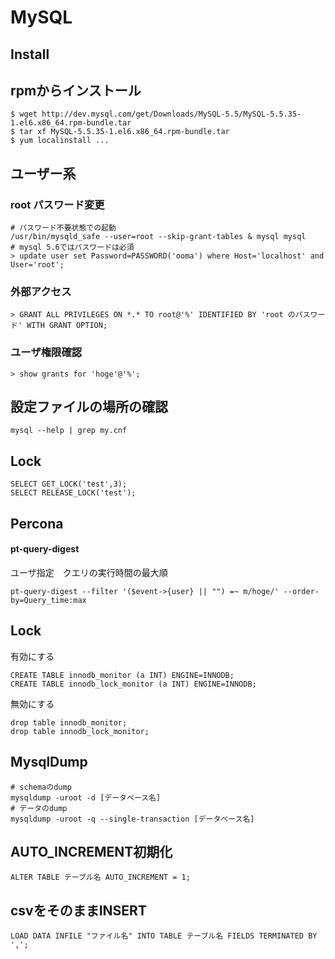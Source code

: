 # MySQL


## Install

## rpmからインストール

```
$ wget http://dev.mysql.com/get/Downloads/MySQL-5.5/MySQL-5.5.35-1.el6.x86_64.rpm-bundle.tar
$ tar xf MySQL-5.5.35-1.el6.x86_64.rpm-bundle.tar
$ yum localinstall ...
```

## ユーザー系
### root パスワード変更

```
# パスワード不要状態での起動
/usr/bin/mysqld_safe --user=root --skip-grant-tables & mysql mysql
# mysql 5.6ではパスワードは必須
> update user set Password=PASSWORD('ooma') where Host='localhost' and User='root';
```

### 外部アクセス

```
> GRANT ALL PRIVILEGES ON *.* TO root@'%' IDENTIFIED BY 'root のパスワード' WITH GRANT OPTION;
```

### ユーザ権限確認

```
> show grants for 'hoge'@'%';
```

## 設定ファイルの場所の確認

```
mysql --help | grep my.cnf
```

## Lock

```
SELECT GET_LOCK('test',3);
SELECT RELEASE_LOCK('test');
```

## Percona

#### pt-query-digest

ユーザ指定　クエリの実行時間の最大順

```
pt-query-digest --filter '($event->{user} || "") =~ m/hoge/' --order-by=Query_time:max
```

## Lock

有効にする

```
CREATE TABLE innodb_monitor (a INT) ENGINE=INNODB;
CREATE TABLE innodb_lock_monitor (a INT) ENGINE=INNODB;
```

無効にする

```
drop table innodb_monitor;
drop table innodb_lock_monitor;
```

## MysqlDump

```
# schemaのdump
mysqldump -uroot -d [データベース名]
# データのdump
mysqldump -uroot -q --single-transaction [データベース名]
```

## AUTO_INCREMENT初期化 

```
ALTER TABLE テーブル名 AUTO_INCREMENT = 1;
```

## csvをそのままINSERT

```
LOAD DATA INFILE "ファイル名" INTO TABLE テーブル名 FIELDS TERMINATED BY ',';
```
